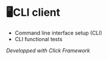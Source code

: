 # 🖥CLI client 

- Command line interface setup (CLI)
- CLI functional tests

*Developped with Click Framework*
